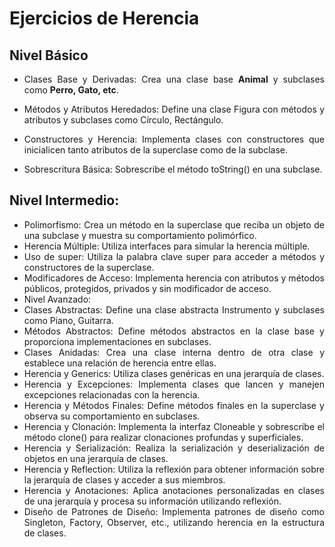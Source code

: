<div align="justify">

# Ejercicios de Herencia

## Nivel Básico

- Clases Base y Derivadas: Crea una clase base __Animal__ y subclases como __Perro, Gato, etc__.

- Métodos y Atributos Heredados: Define una clase Figura con métodos y atributos y subclases como Círculo, Rectángulo.
- Constructores y Herencia: Implementa clases con constructores que inicialicen tanto atributos de la superclase como de la subclase.
- Sobrescritura Básica: Sobrescribe el método toString() en una subclase.

## Nivel Intermedio:

- Polimorfismo: Crea un método en la superclase que reciba un objeto de una subclase y muestra su comportamiento polimórfico.
- Herencia Múltiple: Utiliza interfaces para simular la herencia múltiple.
- Uso de super: Utiliza la palabra clave super para acceder a métodos y constructores de la superclase.
- Modificadores de Acceso: Implementa herencia con atributos y métodos públicos, protegidos, privados y sin modificador de acceso.
- Nivel Avanzado:
- Clases Abstractas: Define una clase abstracta Instrumento y subclases como Piano, Guitarra.
- Métodos Abstractos: Define métodos abstractos en la clase base y proporciona implementaciones en subclases.
- Clases Anidadas: Crea una clase interna dentro de otra clase y establece una relación de herencia entre ellas.
- Herencia y Generics: Utiliza clases genéricas en una jerarquía de clases.
- Herencia y Excepciones: Implementa clases que lancen y manejen excepciones relacionadas con la herencia.
- Herencia y Métodos Finales: Define métodos finales en la superclase y observa su comportamiento en subclases.
- Herencia y Clonación: Implementa la interfaz Cloneable y sobrescribe el método clone() para realizar clonaciones profundas y superficiales.
- Herencia y Serialización: Realiza la serialización y deserialización de objetos en una jerarquía de clases.
- Herencia y Reflection: Utiliza la reflexión para obtener información sobre la jerarquía de clases y acceder a sus miembros.
- Herencia y Anotaciones: Aplica anotaciones personalizadas en clases de una jerarquía y procesa su información utilizando reflexión.
- Diseño de Patrones de Diseño: Implementa patrones de diseño como Singleton, Factory, Observer, etc., utilizando herencia en la estructura de clases.


</div>
